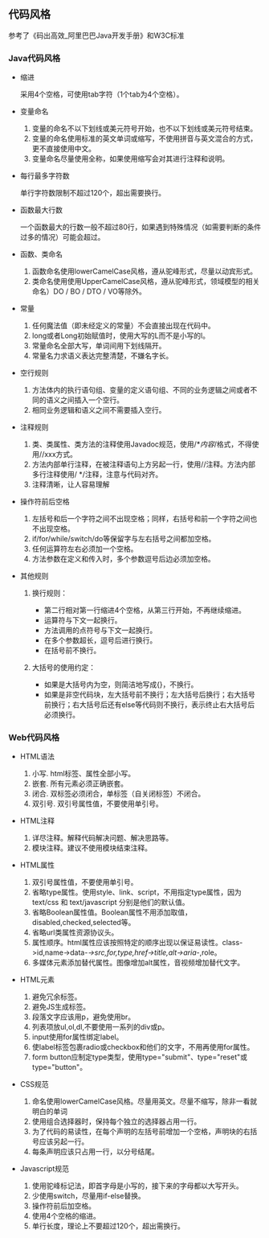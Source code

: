 ## 代码风格

参考了《码出高效_阿里巴巴Java开发手册》和W3C标准

### Java代码风格
- 缩进  

  采用4个空格，可使用tab字符（1个tab为4个空格）。
- 变量命名
  
    1. 变量的命名不以下划线或美元符号开始，也不以下划线或美元符号结束。      
    2. 变量的命名使用标准的英文单词或缩写，不使用拼音与英文混合的方式，更不直接使用中文。    
    3. 变量命名尽量使用全称，如果使用缩写会对其进行注释和说明。
- 每行最多字符数

  单行字符数限制不超过120个，超出需要换行。 
- 函数最大行数

	一个函数最大的行数一般不超过80行，如果遇到特殊情况（如需要判断的条件过多的情况）可能会超过。  
- 函数、类命名

    1. 函数命名使用lowerCamelCase风格，遵从驼峰形式，尽量以动宾形式。  
    2. 类命名使用使用UpperCamelCase风格，遵从驼峰形式，领域模型的相关命名）DO / BO / DTO / VO等除外。
- 常量

    1. 任何魔法值（即未经定义的常量）不会直接出现在代码中。  
    2. long或者Long初始赋值时，使用大写的L而不是小写的l。  
    3. 常量命名全部大写，单词间用下划线隔开。  
    4. 常量名力求语义表达完整清楚，不嫌名字长。
- 空行规则

    1. 方法体内的执行语句组、变量的定义语句组、不同的业务逻辑之间或者不同的语义之间插入一个空行。  
    2. 相同业务逻辑和语义之间不需要插入空行。
- 注释规则

    1. 类、类属性、类方法的注释使用Javadoc规范，使用/**内容*/格式，不得使用//xxx方式。
    2. 方法内部单行注释，在被注释语句上方另起一行，使用//注释。方法内部多行注释使用/ */注释，注意与代码对齐。
	3. 注释清晰，让人容易理解
- 操作符前后空格

    1. 左括号和后一个字符之间不出现空格；同样，右括号和前一个字符之间也不出现空格。  
    2. if/for/while/switch/do等保留字与左右括号之间都加空格。
    3. 任何运算符左右必须加一个空格。
    4. 方法参数在定义和传入时，多个参数逗号后边必须加空格。
- 其他规则

    1. 换行规则：
		* 第二行相对第一行缩进4个空格，从第三行开始，不再继续缩进。
		* 运算符与下文一起换行。
		* 方法调用的点符号与下文一起换行。
		* 在多个参数超长，逗号后进行换行。
		* 在括号前不换行。

    2. 大括号的使用约定：
		* 如果是大括号内为空，则简洁地写成{}，不换行。
		* 如果是非空代码块，左大括号前不换行；左大括号后换行；右大括号前换行；右大括号后还有else等代码则不换行，表示终止右大括号后必须换行。

### Web代码风格
- HTML语法
	1. 小写. html标签、属性全部小写。
	2. 嵌套. 所有元素必须正确嵌套。
	3. 闭合. 双标签必须闭合，单标签（自关闭标签）不闭合。
	4. 双引号. 双引号属性值，不要使用单引号。
	
- HTML注释
	1. 详尽注释。解释代码解决问题、解决思路等。
	2. 模块注释。建议不使用模块结束注释。
	
- HTML属性
	1. 双引号属性值，不要使用单引号。
	2. 省略type属性。使用style、link、script，不用指定type属性，因为 text/css 和 text/javascript 分别是他们的默认值。
	3. 省略Boolean属性值。Boolean属性不用添加取值，disabled,checked,selected等。
	4. 省略url类属性资源协议头。
	5. 属性顺序。html属性应该按照特定的顺序出现以保证易读性。class->id,name->data-*->src,for,type,href->title,alt->aria-*,role。
	6. 多媒体元素添加替代属性。图像增加alt属性，音视频增加替代文字。

- HTML元素
	1. 避免冗余标签。
	2. 避免JS生成标签。
	3. 段落文字应该用p，避免使用br。
	4. 列表项放ul,ol,dl,不要使用一系列的div或p。
	5. input使用for属性绑定label。
	6. 使label标签包裹radio或checkbox和他们的文字，不用再使用for属性。
	7. form button应制定type类型，使用type="submit"、type="reset"或type="button"。

- CSS规范
	1. 命名使用lowerCamelCase风格。尽量用英文。尽量不缩写，除非一看就明白的单词
	2. 使用组合选择器时，保持每个独立的选择器占用一行。
	3. 为了代码的易读性，在每个声明的左括号前增加一个空格，声明块的右括号应该另起一行。
	4. 每条声明应该只占用一行，以分号结尾。
- Javascript规范

	1. 使用驼峰标记法，即首字母是小写的，接下来的字母都以大写开头。
	2. 少使用switch，尽量用if-else替换。
	3. 操作符前后加空格。
	4. 使用4个空格的缩进。
	5. 单行长度，理论上不要超过120个，超出需换行。
